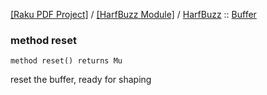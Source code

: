 [[Raku PDF Project]](https://pdf-raku.github.io)
 / [[HarfBuzz Module]](https://pdf-raku.github.io/HarfBuzz-raku)
 / [HarfBuzz](https://pdf-raku.github.io/HarfBuzz-raku/HarfBuzz)
 :: [Buffer](https://pdf-raku.github.io/HarfBuzz-raku/HarfBuzz/Buffer)

### method reset

```perl6
method reset() returns Mu
```

reset the buffer, ready for shaping

